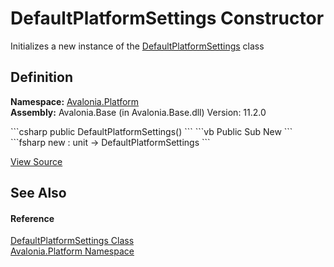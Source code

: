 # DefaultPlatformSettings Constructor


Initializes a new instance of the <a href="T_Avalonia_Platform_DefaultPlatformSettings">DefaultPlatformSettings</a> class



## Definition
**Namespace:** <a href="N_Avalonia_Platform">Avalonia.Platform</a>  
**Assembly:** Avalonia.Base (in Avalonia.Base.dll) Version: 11.2.0

<Tabs groupId="api-code-preview">
<TabItem value="csharp" label="C#">
```csharp
public DefaultPlatformSettings()
```
</TabItem>
<TabItem value="vb" label="VB">
```vb
Public Sub New
```
</TabItem>
<TabItem value="fsharp" label="F#">
```fsharp
new : unit -> DefaultPlatformSettings
```
</TabItem>
</Tabs>



<a href="https://github.com/AvaloniaUI/Avalonia/tree/master/src/Avalonia.Base/Platform/DefaultPlatformSettings.cs" title="View the source code">View Source</a>



## See Also


#### Reference
<a href="T_Avalonia_Platform_DefaultPlatformSettings">DefaultPlatformSettings Class</a>  
<a href="N_Avalonia_Platform">Avalonia.Platform Namespace</a>  
